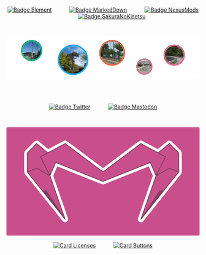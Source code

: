 
<div align = center>

<br>

[![Badge Element]][Matrix]         
[![Badge MarkedDown]][MarkedDown]         
[![Badge NexusMods]][NexusMods]         
[![Badge SakuraNoKisetsu]][SakuraNoKisetsu]

<br>

![_]

<br>
<br>

[![Badge Twitter]][Twitter]         
[![Badge Mastodon]][Mastodon]

<br>

![画布]

[![Card Licenses]][Licenses]         
[![Card Buttons]][Buttons]


</div>


<!----------------------------------------------------------------------------->

[バナー]: ファイル/バナー.png
[画布]: ファイル/画布.png
[_]: ファイル/_.gif

[SakuraNoKisetsu]: https://github.com/SakuraNoKisetsu
[MarkedDown]: https://github.com/MarkedDown 'How to better use Markdown'
[NexusMods]: https://www.nexusmods.com/users/152690878
[Mastodon]: https://mastodon.social/@ElectronicsArchiver
[Twitter]: https://twitter.com/ElectroArchiver
[Matrix]: https://matrix.to/#/@electronicsarchive:matrix.org 'My Matrix Profile'

[Licenses]: https://github.com/MarkedDown/Licenses
[Buttons]: https://github.com/MarkedDown/Buttons

[Youtube]: https://Youtube.com/channel/UCmCBrIMAVP9Agou3UO3i8eg


<!---------------------------------[ Cards ]----------------------------------->

[Card Licenses]: https://github-readme-stats.vercel.app/api/pin/?username=MarkedDown&repo=Licenses&hide_border=true&show_icons=true&border_color=c84f8c&bg_color=0dbd8b&border_radius=8&title_color=FFFFFF&text_color=EEEEEE&icon_color=0d6c51
[Card Buttons]: https://github-readme-stats.vercel.app/api/pin/?username=MarkedDown&repo=Buttons&hide_border=true&show_icons=true&border_color=c84f8c&bg_color=00b2ff&border_radius=8&title_color=FFFFFF&text_color=EEEEEE&icon_color=14729b


<!--------------------------------[ Badges ]----------------------------------->

[Badge SakuraNoKisetsu]: https://img.shields.io/badge/SakuraNoKisetsu-e36d92?style=for-the-badge&logoColor=white&logo=Git
[Badge MarkedDown]: https://img.shields.io/badge/MarkedDown-00B2FF?style=for-the-badge&logoColor=white&logo=Markdown
[Badge NexusMods]: https://img.shields.io/badge/ＮｅｘｕｓMods-ed6d46?style=for-the-badge&logoColor=white&logo=Naver
[Badge Mastodon]: https://img.shields.io/mastodon/follow/108635789259150706?labelColor=c84f8c&color=7e3f5f&domain=https%3A%2F%2Fmastodon.social&label=Mastodon&logo=Mastodon&logoColor=FFFFFF&style=for-the-badge
[Badge Element]: https://img.shields.io/badge/Element-0dbd8b?style=for-the-badge&logoColor=white&logo=Matrix
[Badge Twitter]: https://img.shields.io/twitter/follow/ElectroArchiver?labelColor=c84f8c&color=7e3f5f&label=Twitter&logo=Twitter&logoColor=FFFFFF&style=for-the-badge


<!------------------------------[ Verification ]------------------------------->

<a rel = 'me' href = 'https://mastodon.social/@ElectronicsArchiver'></a>
